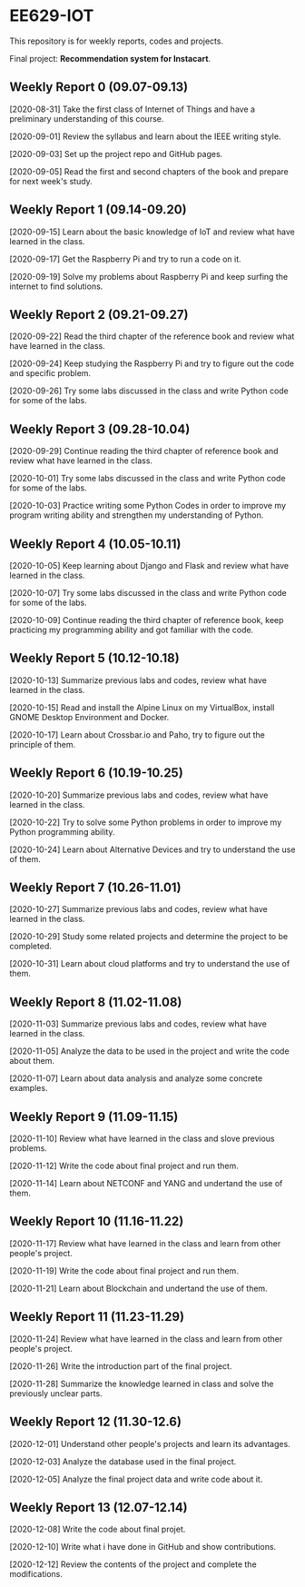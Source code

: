 # EE629-IOT
This repository is for  weekly reports, codes and projects.

Final project: **Recommendation system for Instacart**.

## Weekly Report 0 (09.07-09.13)

[2020-08-31] Take the first class of Internet of Things and have a preliminary understanding of this course.

[2020-09-01] Review the syllabus and learn about the IEEE writing style.

[2020-09-03] Set up the project repo and GitHub pages.

[2020-09-05] Read the first and second chapters of the book and prepare for next week's study.

## Weekly Report 1 (09.14-09.20)

[2020-09-15] Learn about the basic knowledge of IoT and review what have learned in the class.

[2020-09-17] Get the Raspberry Pi and try to run a code on it.

[2020-09-19] Solve my problems about Raspberry Pi and keep surfing the internet to find solutions.

## Weekly Report 2 (09.21-09.27)

[2020-09-22] Read the third chapter of the reference book and review what have learned in the class.

[2020-09-24] Keep studying the Raspberry Pi and try to figure out the code and specific problem.

[2020-09-26] Try some labs discussed in the class and write Python code for some of the labs.

## Weekly Report 3 (09.28-10.04)

[2020-09-29] Continue reading the third chapter of reference book and review what have learned in the class.

[2020-10-01] Try some labs discussed in the class and write Python code for some of the labs.

[2020-10-03] Practice writing some Python Codes in order to improve my program writing ability and strengthen my understanding of Python.

## Weekly Report 4 (10.05-10.11)

[2020-10-05] Keep learning about Django and Flask and review what have learned in the class.

[2020-10-07] Try some labs discussed in the class and write Python code for some of the labs.

[2020-10-09] Continue reading the third chapter of reference book, keep practicing my programming ability and got familiar with the code.

## Weekly Report 5 (10.12-10.18)

[2020-10-13] Summarize previous labs and codes, review what have learned in the class.

[2020-10-15] Read and install the Alpine Linux on my VirtualBox, install GNOME Desktop Environment and Docker.

[2020-10-17] Learn about Crossbar.io and Paho, try to figure out the principle of them.

## Weekly Report 6 (10.19-10.25)

[2020-10-20] Summarize previous labs and codes, review what have learned in the class.

[2020-10-22] Try to solve some Python problems in order to improve my Python programming ability.

[2020-10-24] Learn about Alternative Devices and try to understand the use of them.

## Weekly Report 7 (10.26-11.01)

[2020-10-27] Summarize previous labs and codes, review what have learned in the class.

[2020-10-29] Study some related projects and determine the project to be completed.

[2020-10-31] Learn about cloud platforms and try to understand the use of them.

## Weekly Report 8 (11.02-11.08)

[2020-11-03] Summarize previous labs and codes, review what have learned in the class.

[2020-11-05] Analyze the data to be used in the project and write the code about them.

[2020-11-07] Learn about data analysis and analyze some concrete examples.

## Weekly Report 9 (11.09-11.15)

[2020-11-10] Review what have learned in the class and slove previous problems.

[2020-11-12] Write the code about final project and run them.

[2020-11-14] Learn about NETCONF and YANG and undertand the use of them.

## Weekly Report 10 (11.16-11.22)

[2020-11-17] Review what have learned in the class and learn from other people's project.

[2020-11-19] Write the code about final project and run them.

[2020-11-21] Learn about Blockchain and undertand the use of them.

## Weekly Report 11 (11.23-11.29)

[2020-11-24] Review what have learned in the class and learn from other people's project.

[2020-11-26] Write the introduction part of the final project.

[2020-11-28] Summarize the knowledge learned in class and solve the previously unclear parts.

## Weekly Report 12 (11.30-12.6)

[2020-12-01] Understand other people's projects and learn its advantages.

[2020-12-03] Analyze the database used in the final project.

[2020-12-05] Analyze the final project data and write code about it.

## Weekly Report 13 (12.07-12.14)

[2020-12-08] Write the code about final projet.

[2020-12-10] Write what i have done in GitHub and show contributions.

[2020-12-12] Review the contents of the project and complete the modifications.


